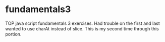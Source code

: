 # fundamentals3
TOP java script fundamentals 3 exercises.
Had trouble on the first and last wanted to use charAt instead of slice.  This is my second time through this portion. 
